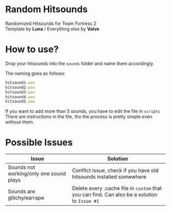 # Random Hitsounds
Randomized Hitsounds for Team Fortress 2</br>
Template by **Luna** / Everything else by **Valve**

# How to use?

Drop your hitsounds into the `sounds` folder and name them accordingly.

The naming goes as follows:

```ruby
hitsound1.wav
hitsound2.wav
hitsound3.wav
hitsound4.wav
hitsound5.wav
```

If you want to add more than 5 sounds, you have to edit the file in `scripts`</br>
There are instructions in the file, tho the process is pretty simple even without them.

# Possible Issues

| Issue | Solution |
| ----------- | ----------- |
| Sounds not working/only one sound plays | Conflict issue, check if you have old hitsounds installed somewhere |
| Sounds are glitchy/earrape | Delete every .cache file in `custom` that you can find. Can also be a solution to `Issue #1` | 
